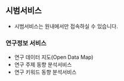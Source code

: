 ## 시범서비스
- 시범서비스는 원내에서만 접속하실 수 있습니다.
### 연구정보 서비스
- 연구 데이터 지도(Open Data Map)  
- 연구 주제 동향 분석서비스  
- 연구 키워드 동향 분석서비스  
